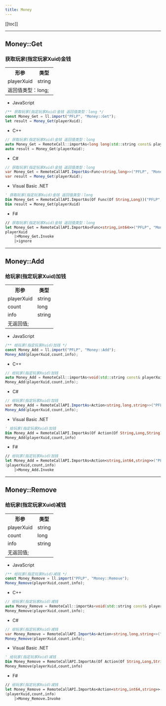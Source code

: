 ```yaml
---
title: Money
---
```


[[toc]]


---
## Money::Get
### 获取玩家(指定玩家Xuid)金钱
<table><tr><th>形参</th><th>类型</th></tr>
<tr><td>playerXuid</td><td>string</td></tr>
<tr><td colspan="2">返回值类型：long;</td></tr></table>

 - JavaScript
```js
/** 获取玩家(指定玩家Xuid)金钱 返回值类型：long */
const Money_Get = ll.import("PFLP", "Money::Get");
let result = Money_Get(playerXuid);
```
 - C++
```cpp
// 获取玩家(指定玩家Xuid)金钱 返回值类型：long
auto Money_Get = RemoteCall::importAs<long long(std::string const& playerXuid)>("PFLP", "Money::Get");
auto result = Money_Get(playerXuid);
```
 - C#
```csharp
// 获取玩家(指定玩家Xuid)金钱 返回值类型：long
var Money_Get = RemoteCallAPI.ImportAs<Func<string,long>>("PFLP", "Money::Get");
var result = Money_Get(playerXuid);
```
 - Visual Basic .NET
```vb
' 获取玩家(指定玩家Xuid)金钱 返回值类型：long
Dim Money_Get = RemoteCallAPI.ImportAs(Of Func(Of String,Long))("PFLP", "Money::Get")
Dim result = Money_Get(playerXuid)
```
 - F#
```fsharp
// 获取玩家(指定玩家Xuid)金钱 返回值类型：long
let Money_Get = RemoteCallAPI.ImportAs<Func<string,int64>>("PFLP", "Money::Get")
playerXuid
	|>Money_Get.Invoke
	|>ignore
```

---
## Money::Add
### 给玩家(指定玩家Xuid)加钱
<table><tr><th>形参</th><th>类型</th></tr>
<tr><td>playerXuid</td><td>string</td></tr>
<tr><td>count</td><td>long</td></tr>
<tr><td>info</td><td>string</td></tr>
<tr><td colspan="2">无返回值;</td></tr></table>

 - JavaScript
```js
/** 给玩家(指定玩家Xuid)加钱 */
const Money_Add = ll.import("PFLP", "Money::Add");
Money_Add(playerXuid,count,info);
```
 - C++
```cpp
// 给玩家(指定玩家Xuid)加钱
auto Money_Add = RemoteCall::importAs<void(std::string const& playerXuid,long long const& count,std::string const& info)>("PFLP", "Money::Add");
Money_Add(playerXuid,count,info);
```
 - C#
```csharp
// 给玩家(指定玩家Xuid)加钱
var Money_Add = RemoteCallAPI.ImportAs<Action<string,long,string>>("PFLP", "Money::Add");
Money_Add(playerXuid,count,info);
```
 - Visual Basic .NET
```vb
' 给玩家(指定玩家Xuid)加钱
Dim Money_Add = RemoteCallAPI.ImportAs(Of Action(Of String,Long,String))("PFLP", "Money::Add")
Money_Add(playerXuid,count,info)
```
 - F#
```fsharp
// 给玩家(指定玩家Xuid)加钱
let Money_Add = RemoteCallAPI.ImportAs<Action<string,int64,string>>("PFLP", "Money::Add")
(playerXuid,count,info)
	|>Money_Add.Invoke
```

---
## Money::Remove
### 给玩家(指定玩家Xuid)减钱
<table><tr><th>形参</th><th>类型</th></tr>
<tr><td>playerXuid</td><td>string</td></tr>
<tr><td>count</td><td>long</td></tr>
<tr><td>info</td><td>string</td></tr>
<tr><td colspan="2">无返回值;</td></tr></table>

 - JavaScript
```js
/** 给玩家(指定玩家Xuid)减钱 */
const Money_Remove = ll.import("PFLP", "Money::Remove");
Money_Remove(playerXuid,count,info);
```
 - C++
```cpp
// 给玩家(指定玩家Xuid)减钱
auto Money_Remove = RemoteCall::importAs<void(std::string const& playerXuid,long long const& count,std::string const& info)>("PFLP", "Money::Remove");
Money_Remove(playerXuid,count,info);
```
 - C#
```csharp
// 给玩家(指定玩家Xuid)减钱
var Money_Remove = RemoteCallAPI.ImportAs<Action<string,long,string>>("PFLP", "Money::Remove");
Money_Remove(playerXuid,count,info);
```
 - Visual Basic .NET
```vb
' 给玩家(指定玩家Xuid)减钱
Dim Money_Remove = RemoteCallAPI.ImportAs(Of Action(Of String,Long,String))("PFLP", "Money::Remove")
Money_Remove(playerXuid,count,info)
```
 - F#
```fsharp
// 给玩家(指定玩家Xuid)减钱
let Money_Remove = RemoteCallAPI.ImportAs<Action<string,int64,string>>("PFLP", "Money::Remove")
(playerXuid,count,info)
	|>Money_Remove.Invoke
```

